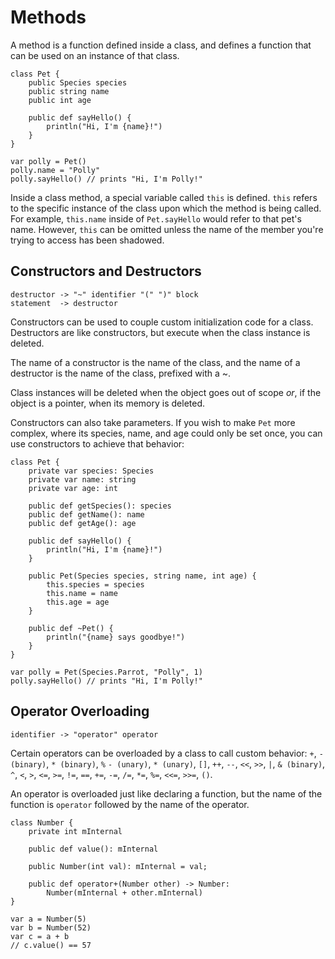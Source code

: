 # Methods

A method is a function defined inside a class, and defines a function that can be used on an instance of that class.

    class Pet {
        public Species species
        public string name
        public int age

        public def sayHello() {
            println("Hi, I'm {name}!")
        }
    }

    var polly = Pet()
    polly.name = "Polly"
    polly.sayHello() // prints "Hi, I'm Polly!"

Inside a class method, a special variable called `this` is defined. `this` refers to the specific instance of the class upon which the method is being called. For example, `this.name` inside of `Pet.sayHello` would refer to that pet's name. However, `this` can be omitted unless the name of the member you're trying to access has been shadowed.

## Constructors and Destructors

	destructor -> "~" identifier "(" ")" block
    statement  -> destructor

Constructors can be used to couple custom initialization code for a class. Destructors are like constructors, but execute when the class instance is deleted.

The name of a constructor is the name of the class, and the name of a destructor is the name of the class, prefixed with a ~.

Class instances will be deleted when the object goes out of scope _or_, if the object is a pointer, when its memory is deleted.

Constructors can also take parameters. If you wish to make `Pet` more complex, where its species, name, and age could only be set once, you can use constructors to achieve that behavior:

    class Pet {
        private var species: Species
        private var name: string
        private var age: int

        public def getSpecies(): species
        public def getName(): name
        public def getAge(): age

        public def sayHello() {
            println("Hi, I'm {name}!")
        }

        public Pet(Species species, string name, int age) {
            this.species = species
            this.name = name
            this.age = age
        }

        public def ~Pet() {
            println("{name} says goodbye!")
        }
    }

    var polly = Pet(Species.Parrot, "Polly", 1)
    polly.sayHello() // prints "Hi, I'm Polly!"

## Operator Overloading

	identifier -> "operator" operator

Certain operators can be overloaded by a class to call custom behavior: `+`, `- (binary)`, `* (binary)`, `%` `- (unary)`, `* (unary)`, `[]`, `++`, `--`, `<<`, `>>`, `|`, `& (binary)`, `^`, `<`, `>`, `<=`, `>=`, `!=`, `==`, `+=`, `-=`, `/=`, `*=`, `%=`, `<<=`, `>>=`, `()`.

An operator is overloaded just like declaring a function, but the name of the function is `operator` followed by the name of the operator.

    class Number {
        private int mInternal

        public def value(): mInternal

        public Number(int val): mInternal = val;

        public def operator+(Number other) -> Number:
            Number(mInternal + other.mInternal)
    }

    var a = Number(5)
    var b = Number(52)
    var c = a + b
    // c.value() == 57
